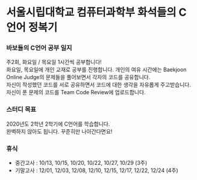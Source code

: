# 서울시립대학교 컴퓨터과학부 화석들의 C언어 정복기

### 바보들의 C언어 공부 일지
주2회, 화요일 / 목요일 1시간씩 공부합니다!<br>
화요일, 목요일에 개인 교재로 공부를 진행합니다. 개인의 여유 시간에는 Baekjoon Online Judge의 문제들을 풀어보면서 각자의 코드를 공유합니다.<br>
자신이 작성했던 코드를 서로 공유하면서 코드에 대한 생각을 자유롭게 주고받습니다. 자신이 푼 문제의 코드를 Team Code Review에 업로드합니다.<br>
### 스터디 목표
2020년도 2학년 2학기에 C언어를 학습합니다.<br>
완벽하지 않아도 됩니다. 꾸준히만 나아간다면요!<br>
### 휴식
- 중간고사 : 10/13, 10/15, 10/20, 10/22, 10/27, 10/29 (3주)<br>
- 기말고사 : 12/01, 12/03, 12/08, 12/10, 12/15, 12/17, 12/22, 12/24 (4주)<br>
